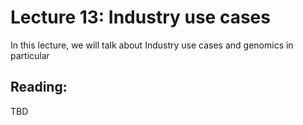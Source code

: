 # Lecture 13: Industry use cases

In this lecture, we will talk about Industry use cases and genomics in particular

## Reading:

TBD

